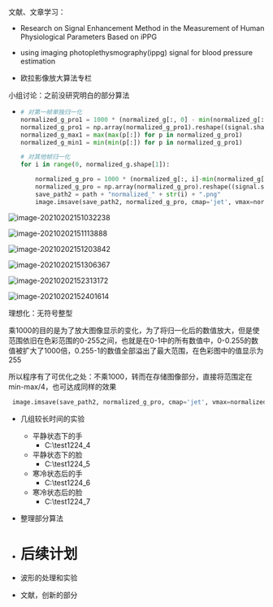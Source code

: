 

文献、文章学习：

+ Research on Signal Enhancement Method in the Measurement of Human Physiological Parameters Based on iPPG
+ using imaging photoplethysmography(ippg) signal for blood pressure estimation

+ 欧拉影像放大算法专栏

小组讨论：之前没研究明白的部分算法

+ ```python
  # 对第一帧单独归一化
  normalized_g_pro1 = 1000 * (normalized_g[:, 0] - min(normalized_g[:, 0])) / (max(normalized_g[:, 0]) - min(normalized_g[:, 0]))
  normalized_g_pro1 = np.array(normalized_g_pro1).reshape((signal.shape[1], signal.shape[2]))
  normalized_g_max1 = max(max(p[:]) for p in normalized_g_pro1)
  normalized_g_min1 = min(min(p[:]) for p in normalized_g_pro1)
  
  # 对其他帧归一化
  for i in range(0, normalized_g.shape[1]):
  
      normalized_g_pro = 1000 * (normalized_g[:, i]-min(normalized_g[:, i]))/(max(normalized_g[:, i])-min(normalized_g[:, i]))
      normalized_g_pro = np.array(normalized_g_pro).reshape((signal.shape[1], signal.shape[2]))
      save_path2 = path + "normalized_" + str(i) + ".png"
      image.imsave(save_path2, normalized_g_pro, cmap='jet', vmax=normalized_g_max1/2, vmin=normalized_g_min1)
  ```

![image-20210202151032238](C:\Users\15200\AppData\Roaming\Typora\typora-user-images\image-20210202151032238.png)

![image-20210202151113888](C:\Users\15200\AppData\Roaming\Typora\typora-user-images\image-20210202151113888.png)

![image-20210202151203842](C:\Users\15200\AppData\Roaming\Typora\typora-user-images\image-20210202151203842.png)

![image-20210202151306367](C:\Users\15200\AppData\Roaming\Typora\typora-user-images\image-20210202151306367.png)

![image-20210202152313172](C:\Users\15200\AppData\Roaming\Typora\typora-user-images\image-20210202152313172.png)

![image-20210202152401614](C:\Users\15200\AppData\Roaming\Typora\typora-user-images\image-20210202152401614.png)

理想化：无符号整型

乘1000的目的是为了放大图像显示的变化，为了将归一化后的数值放大，但是使范围依旧在色彩范围的0-255之间，也就是在0-1中的所有数值中，0-0.255的数值被扩大了1000倍，0.255-1的数值全部溢出了最大范围，在色彩图中的值显示为255

所以程序有了可优化之处：不乘1000，转而在存储图像部分，直接将范围定在min-max/4，也可达成同样的效果

```python
 image.imsave(save_path2, normalized_g_pro, cmap='jet', vmax=normalized_g_max1/4, vmin=normalized_g_min1)
```

+ 几组较长时间的实验
  + 平静状态下的手
    + C:\test1224_4
  + 平静状态下的脸
    + C:\test1224_5
  + 寒冷状态后的手
    + C:\test1224_6
  + 寒冷状态后的脸
    + C:\test1224_7

+ 整理部分算法

+ # 后续计划

+ 波形的处理和实验

+ 文献，创新的部分